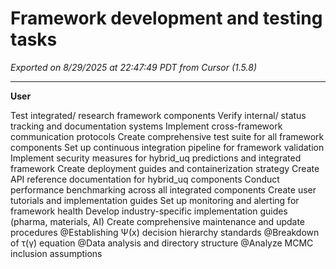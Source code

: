 # Framework development and testing tasks
_Exported on 8/29/2025 at 22:47:49 PDT from Cursor (1.5.8)_

---

**User**

Test integrated/ research framework components
Verify internal/ status tracking and documentation systems
Implement cross-framework communication protocols
Create comprehensive test suite for all framework components
Set up continuous integration pipeline for framework validation
Implement security measures for hybrid_uq predictions and integrated framework
Create deployment guides and containerization strategy
Create API reference documentation for hybrid_uq components
Conduct performance benchmarking across all integrated components
Create user tutorials and implementation guides
Set up monitoring and alerting for framework health
Develop industry-specific implementation guides (pharma, materials, AI)
Create comprehensive maintenance and update procedures @Establishing Ψ(x) decision hierarchy standards @Breakdown of τ(γ̇) equation @Data analysis and directory structure @Analyze MCMC inclusion assumptions 


